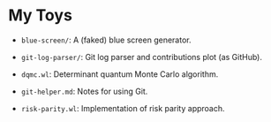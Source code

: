 # My Toys

- `blue-screen/`: A (faked) blue screen generator.

- `git-log-parser/`: Git log parser and contributions plot (as GitHub).

- `dqmc.wl`: Determinant quantum Monte Carlo algorithm.

- `git-helper.md`: Notes for using Git.

- `risk-parity.wl`: Implementation of risk parity approach.
